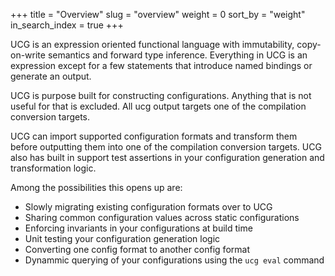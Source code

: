 +++
title = "Overview"
slug = "overview"
weight = 0
sort_by = "weight"
in_search_index = true
+++

UCG is an expression oriented functional language with immutability,
copy-on-write semantics and forward type inference. Everything in UCG is an
expression except for a few statements that introduce named bindings or
generate an output.

UCG is purpose built for constructing configurations. Anything that is not
useful for that is excluded. All ucg output targets one of the compilation
conversion targets.

UCG can import supported configuration formats and transform them before
outputting them into one of the compilation conversion targets. UCG also has
built in support test assertions in your configuration generation and
transformation logic.

Among the possibilities this opens up are:

* Slowly migrating existing configuration formats over to UCG
* Sharing common configuration values across static configurations
* Enforcing invariants in your configurations at build time
* Unit testing your configuration generation logic
* Converting one config format to another config format
* Dynammic querying of your configurations using the `ucg eval` command